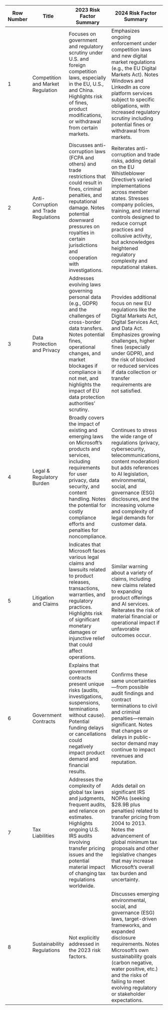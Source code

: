 | Row Number | Title                                | 2023 Risk Factor Summary                                                                                                                                                                                                                       | 2024 Risk Factor Summary                                                                                                                                                                                                                                                                            | Change                                                                                                                                                                                                                                                                                                                |
|------------|--------------------------------------|-------------------------------------------------------------------------------------------------------------------------------------------------------------------------------------------------------------------------------------------------|------------------------------------------------------------------------------------------------------------------------------------------------------------------------------------------------------------------------------------------------------------------------------------------------------|------------------------------------------------------------------------------------------------------------------------------------------------------------------------------------------------------------------------------------------------------------------------------------------------------------------------|
| 1          | Competition and Market Regulation    | Focuses on government and regulatory scrutiny under U.S. and foreign competition laws, especially in the EU, U.S., and China. Highlights risk of fines, product modifications, or withdrawal from certain markets.                                                                     | Emphasizes ongoing enforcement under competition laws and new digital market regulations (e.g., the EU Digital Markets Act). Notes Windows and LinkedIn as core platform services subject to specific obligations, with increased regulatory scrutiny including potential fines or withdrawal from markets.                                | **Modified.** Expanded to include new market regulation schemes (e.g., Digital Markets Act) and broader references to enforcement in additional jurisdictions such as the UK.                                                                                                                                          |
| 2          | Anti-Corruption and Trade Regulations | Discusses anti-corruption laws (FCPA and others) and trade restrictions that could result in fines, criminal penalties, and reputational damage. Notes potential downward pressures on royalties in certain jurisdictions and cooperation with investigations.                       | Reiterates anti-corruption and trade risks, adding detail on the EU Whistleblower Directive’s varied implementations across member states. Stresses company policies, training, and internal controls designed to reduce corrupt practices and collusive activity, but acknowledges heightened regulatory complexity and reputational stakes. | **Modified.** Now includes more explicit mention of the EU Whistleblower Directive and expanded discussion on compliance complexities, particularly in international jurisdictions.                                                                                                                                    |
| 3          | Data Protection and Privacy          | Addresses evolving laws governing personal data (e.g., GDPR) and the challenges of cross-border data transfers. Notes potential fines, operational changes, and market blockages if compliance is not met, and highlights the impact of EU data protection authorities’ scrutiny. | Provides additional focus on new EU regulations like the Digital Markets Act, Digital Services Act, and Data Act. Emphasizes growing challenges, higher fines (especially under GDPR), and the risk of blocked or reduced services if data collection or transfer requirements are not satisfied.                                       | **Modified.** Expanded references to new EU laws (DMA, DSA, Data Act). Greater emphasis on increasing fines, potential service blockages, and stricter data sovereignty and localization requirements.                                                                                                                    |
| 4          | Legal & Regulatory Burden            | Broadly covers the impact of existing and emerging laws on Microsoft’s products and services, including requirements for user privacy, data security, and content handling. Notes the potential for costly compliance efforts and penalties for noncompliance.                     | Continues to stress the wide range of regulations (privacy, cybersecurity, telecommunications, content moderation) but adds references to AI legislation, environmental, social, and governance (ESG) disclosures, and the increasing volume and complexity of legal demands for customer data.                                         | **Modified.** Incorporates new references to AI regulation, mandatory data retrieval for law enforcement, and expanding ESG rules, highlighting potential increased costs and operational complexity.                                                                                                                     |
| 5          | Litigation and Claims                | Indicates that Microsoft faces various legal claims and lawsuits related to product releases, transactions, warranties, and regulatory practices. Highlights risk of significant monetary damages or injunctive relief that could affect operations.                              | Similar warning about a variety of claims, including new claims related to expanding product offerings and AI services. Reiterates the risk of material financial or operational impact if unfavorable outcomes occur.                                                                                 | **Modified.** Explicitly notes AI services as a potential source of novel claims and underscores broader product offerings.                                                                                                                                                                                            |
| 6          | Government Contracts                 | Explains that government contracts present unique risks (audits, investigations, suspensions, terminations without cause). Potential funding delays or cancellations could negatively impact product demand and financial results.                                                | Confirms these same uncertainties—from possible audit findings and contract terminations to civil and criminal penalties—remain significant. Notes that changes or delays in public-sector demand may continue to impact revenues and reputation.                                                                 | **Largely unchanged.** Core risks remain the same, though the language is updated to emphasize impact on financial condition, results, and reputation.                                                                                                                                                                 |
| 7          | Tax Liabilities                      | Addresses the complexity of global tax laws and judgments, frequent audits, and reliance on estimates. Highlights ongoing U.S. IRS audits involving transfer pricing issues and the potential material impact of changing tax regulations worldwide.                               | Adds detail on significant IRS NOPAs (seeking $28.9B plus penalties) related to transfer pricing from 2004 to 2013. Notes the advancement of global minimum tax proposals and other legislative changes that may increase Microsoft’s overall tax burden and uncertainty.                                                                | **Modified.** Discloses new IRS Notices of Proposed Adjustment and higher potential liabilities. Also highlights evolving global tax frameworks that may further increase Microsoft’s tax exposure.                                                                                                                      |
| 8          | Sustainability Regulations           | Not explicitly addressed in the 2023 risk factors.                                                                                                                                                                                                                                  | Discusses emerging environmental, social, and governance (ESG) laws, target-driven frameworks, and expanded disclosure requirements. Notes Microsoft’s own sustainability goals (carbon negative, water positive, etc.) and the risks of failing to meet evolving regulatory or stakeholder expectations.                            | **New.** Introduces sustainability as a separate risk factor, reflecting new laws, stricter reporting requirements, and reputational risks if Microsoft falls short of its environmental commitments.                                                                                                                    |